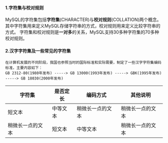 #### 1.字符集与校对规则
MySQL的字符集包括**字符集**(CHARACTER)与**校对规则**(COLLATION)两个概念。其中字符集用来定义MySQL存储字符串的方式，校对规则用来定义比较字符串的方式。
字符集和校对规则是**一对多**的关系，MySQL支持30多种字符集的70多种校对规则。

#### 2.汉字字符集及一些常见的字符集
```
在计算机发展的不同阶段，我国也参照当时的国际标准和实际需要，制定了一些汉字字符集编码标准，主要内容如下：
GB 2312-80(1980年发布) -----> GB 13000(1993年发布) -----> GBK(1995年发布) -----> GB 18030(2000年发布)
```

| 字符集 | 是否定长 | 编码方式 | 其他说明 |
| ------ | ------ | ------ | ------ |
| 短文本 | 中等文本 | 稍微长一点的文本 | 稍微长一点的文本 |
| 稍微长一点的文本 | 短文本 | 中等文本 | 稍微长一点的文本 |
